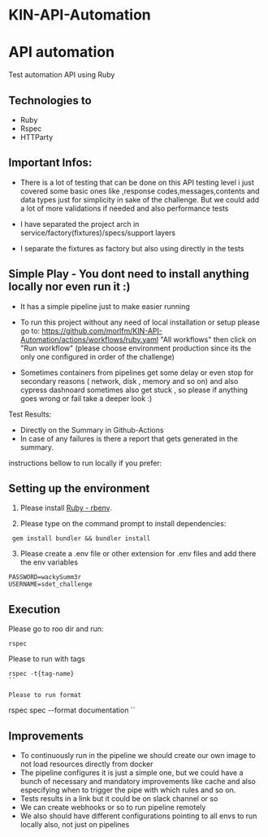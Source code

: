 # KIN-API-Automation

# API automation

Test automation API using Ruby

## Technologies to

- Ruby
- Rspec
- HTTParty

## Important Infos:

- There is a lot of testing that can be done on this API testing level i just covered some basic ones like ,response codes,messages,contents and
data types just for simplicity in sake of the challenge. But we could add a lot of more validations if needed and also performance tests

- I have separated the project arch in service/factory(fixtures)/specs/support layers 

- I separate the fixtures as factory but also using directly in the tests

## Simple Play - You dont need to install anything locally nor even run it :)

- It has a simple pipeline just to make easier running

- To run this project without any need of local installation or setup please go to: 
 https://github.com/morlfm/KIN-API-Automation/actions/workflows/ruby.yaml  "All workflows" then click on "Run workflow" (please choose environment production since its the only one configured in order of the challenge)

- Sometimes containers from pipelines get some delay or even stop for secondary reasons ( network, disk , memory and so on) and also cypress dashnoard sometimes also get stuck , so please if anything goes wrong or fail take a deeper look :) 

Test Results:

- Directly on the Summary in Github-Actions 
- In case of any failures is there a report that gets generated in the summary.



instructions bellow to run locally if you prefer:

## Setting up the environment 

1. Please install [Ruby - rbenv](https://github.com/rbenv/rbenv).

2. Please type on the command prompt to install dependencies:
```
 gem install bundler && bundler install
```

3. Please create a .env file or other extension for .env files and add there the env variables

```
PASSWORD=wackySumm3r
USERNAME=sdet_challenge
```

## Execution

Please go to roo dir and run: 
```
rspec
```

Please to run with tags 
```
rspec -t{tag-name}
``

Please to run format
```
rspec spec --format documentation
``


## Improvements

- To continuously run in the pipeline we should create our own image to not load resources directly from docker 
- The pipeline configures it is just a simple one, but we could have a bunch of necessary and mandatory improvements like cache and
also especifying when to trigger the pipe with which rules and so on.
- Tests results in a link but it could be on slack channel or so 
- We can create webhooks or so to run pipeline remotely
- We also should have different configurations pointing to all envs to run locally also, not just on pipelines
